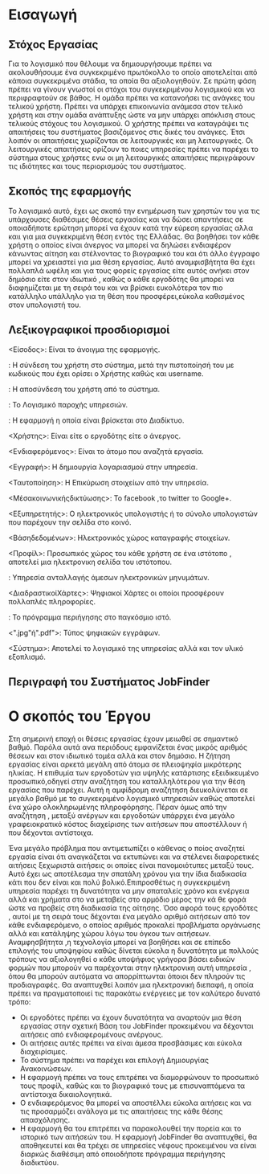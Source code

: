 # Εισαγωγή
## Στόχος Εργασίας 
Για το λογισμικό που θέλουμε να δημιουργήσουμε πρέπει να ακολουθήσουμε ένα συγκεκριμένο πρωτόκολλο το οποίο αποτελείται από κάποια συγκεκριμένα στάδια, τα οποία θα αξιολογηθούν. 
Σε πρώτη φάση πρέπει να γίνουν γνωστοί οι στόχοι του συγκεκριμένου λογισμικού και να περιφραφτούν σε βάθος. 
Η ομάδα πρέπει να κατανοήσει τις ανάγκες του τελικού χρήστη. 
Πρέπει να υπάρχει επικοινωνία ανάμεσα στον τελικό χρήστη και στην ομάδα ανάπτυξης ώστε να μην υπάρχει απόκλιση στους τελικούς στόχους του λογισμικού.
Ο χρήστης πρέπει να καταγράψει τις απαιτήσεις του συστήματος βασιζόμενος στις δικές του ανάγκες. 
Έτσι λοιπόν οι απαιτήσεις χωρίζονται σε λειτουργικές και μη λειτουργικές. 
 Οι λειτουργικές απαιτήσεις ορίζουν το ποιες υπηρεσίες πρέπει να παρέχει το σύστημα στους χρήστες ενω οι μη λειτουργικές απαιτήσεις περιγράφουν τις ιδιότητες και τους περιορισμούς του συστήματος. 

## Σκοπός της εφαρμογής

Το λογισμικό αυτό, έχει ως σκοπό την ενημέρωση των χρηστών του για τις υπάρχουσες διαθέσιμες θέσεις εργασίας και να δώσει απαντήσεις σε οποιαδήποτε ερώτηση μπορεί να έχουν κατά την εύρεση εργασίας αλλα καιι για μια συγκεκριμένη θέση εντός της Ελλάδας. 
Θα βοηθήσει τον κάθε χρήστη ο οποίος είναι άνεργος να μπορεί να δηλώσει ενδιαφέρον κάνωντας αίτηση και στέλνοντας το βιογραφικό του και ότι άλλο έγγραφο μπορεί να χρειαστεί για μια θέση εργασίας. 
Αυτό αναμφισβήτητα θα έχει πολλαπλά ωφέλη και για τους φορείς εργασίας είτε αυτός ανήκει στον δημόσιο είτε στον ιδιωτικό , καθώς ο κάθε εργοδότης  θα μπορεί να διαφημίζεται με τη σειρά του και να βρίσκει ευκολότερα τον πιο κατάλληλο υπάλληλο για τη θέση που προσφέρει,εύκολα καθισμένος στον υπολογιστή του. 

## Λεξικογραφικοί προσδιορισμοί

<Eίσοδος>: Είναι το άνοιγμα της εφαρμογής.

<Login>: Η σύνδεση του χρήστη στο σύστημα, μετά την πιστοποίησή του με κωδικούς που έχει ορίσει ο Χρήστης καθώς και username. 

<Logout>: Η αποσύνδεση του χρήστη από το σύστημα.

<Softwareasaservice>: Το Λογισμικό παροχής υπηρεσιών. 

<webapplication>: Η εφαρμογή η οποία είναι βρίσκεται στο Διαδίκτυο.

<Χρήστης>: Είναι είτε ο εργοδότης είτε ο άνεργος. 

<Ενδιαφερόμενος>: Είναι το άτομο που αναζητά εργασία.

<Εγγραφή>: Η δημιουργία λογαριασμού στην υπηρεσία.

<Ταυτοποίηση>: Η Επικύρωση στοιχείων από την υπηρεσία.

<Μέσακοινωνικήςδικτύωσης>: Το facebook ,το twitter το Google+.

<Εξυπηρετητής>: Ο ηλεκτρονικός υπολογιστής ή το σύνολο υπολογιστών που παρέχουν την σελίδα στο κοινό.

<Βάσηδεδομένων>: Ηλεκτρονικός χώρος καταγραφής στοιχείων.

<Προφίλ>: Προσωπικός χώρος του κάθε χρήστη σε ένα ιστότοπο , αποτελεί μια ηλεκτρονικη σελίδα του ιστότοπου.

<Chat>: Υπηρεσία ανταλλαγής άμεσων ηλεκτρονικών μηνυμάτων.

<ΔιαδραστικoίΧάρτες>: Ψηφιακοί Χάρτες οι οποίοι προσφέρουν πολλαπλές πληροφορίες.

<Browser>: Το πρόγραμμα περιήγησης στο παγκόσμιο ιστό.

<".jpg"ή".pdf">: Τύπος ψηφιακών εγγράφων.

<Σύστημα>: Αποτελεί το λογισμικό της υπηρεσίας αλλά και τον υλικό εξοπλισμό.

## Περιγραφή του Συστήματος JobFinder
 # Ο σκοπός του Έργου 

 Στη σημερινή εποχή οι θέσεις εργασίας έχουν μειωθεί σε σημαντικό βαθμό. Παρόλα αυτά ανα περιόδους εμφανίζεται ένας μικρός αριθμός θέσεων και στον ιδιωτικό τομέα αλλά και στον δημόσιο.
Η ζήτηση εργασίας είναι αρκετά μεγάλη από άτομα σε πλειοψηφία μικρότερης ηλικίας. 
Η επιθυμία των εργοδοτών για υψηλής κατάρτισης εξειδικευμένο προσωπικό,οδηγεί στην αναζήτηση του καταλληλότερου για την θέση εργασίας που παρέχει.
Αυτή η αμφίδρομη αναζήτηση διευκολύνεται σε μεγάλο βαθμό με το συγκεκριμένο λογισμικό υπηρεσιών καθώς αποτελεί ένα χώρο ολοκληρωμένης πληροφόρησης. 
Πέραν όμως από την αναζήτηση , μεταξύ ανέργων και εργοδοτών υπάρρχει ένα μεγάλο γραφειοκρατικό κόστος διαχείρισης των αιτήσεων που αποστέλλουν ή που δέχονται αντίστοιχα.

Ένα μεγάλο πρόβλημα που αντιμετωπίζει ο κάθενας ο ποίος αναζητεί εργασία είναι ότι αναγκάζεται να εκτυπώνει και να στέλενει διαφορετικές αιτήσεις ξεχωριστά αιτήσεις οι οποίες είναι πανομοιότυπες μεταξύ τους. 
Αυτό έχει ως αποτέλεσμα την σπατάλη χρόνου για την ίδια διαδικασία κάτι που δεν είναι και πολύ βολικό.Επιπροσθέτως η συγκεκριμένη υπηρεσία παρέχει τη δυνατότητα να μην σπαταλείς χρόνο και
 ενέργεια αλλά και χρήματα στο να μεταβείς στο αρμόδιο μέρος την κά θε φορά ώστε να προβείς στη διαδικασία της αίτησης.
Όσο αφορά τους εργοδότες , αυτοί με τη σειρά τους δέχονται ένα μεγάλο αριθμό αιτήσεων από τον κάθε ενδιαφερόμενο, ο οποίος αριθμός προκαλεί προβλήματα οργάνωσης αλλά και κατάληψης χώρου λόγω του όγκου των αιτήσεων.
Αναμφησβήτητα ,η τεχνολογία μπορεί να βοηθήσει και σε επίπεδο επιλογής του υποψηφίου καθώς δίνεται εύκολα η δυνατότητα με πολλούς τρόπους να αξιολογηθεί ο κάθε υποψήφιος γρήγορα 
βάσει ειδικών φορμών που μπορούν να παρέχονται στην ηλεκτρονικη αυτή υπηρεσία , όπου θα μπορούν αυτόματα να απορρίπτωνται όποιοι δεν πληρούν τις προδιαγραφές.
 Θα αναπτυχθεί λοιπόν μια ηλεκτρονική διεπαφή, η οποία πρέπει να πραγματοποιεί τις παρακάτω ενέργειες με τον καλύτερο δυνατό τρόπο:
* Οι εργοδότες πρέπει να έχουν δυνατότητα να αναρτούν μια θέση εργασίας στην σχετική Βάση του JobFinder προκειμένου να δέχονται αιτήσεις από ενδιαφερομένους ανέργους.
* Οι αιτήσεις αυτές πρέπει να είναι άμεσα προσβάσιμες και εύκολα διαχειρίσιμες. 
* Το σύστημα πρέπει να παρέχει και επιλογή Δημιουργίας Ανακοινώσεων.
* Η εφαρμογή πρέπει να τους επιτρέπει να διαμορφώνουν το προσωπικό τους προφίλ, καθώς και το βιογραφικό τους με επισυναπτόμενα τα αντίστοιχα δικαιολογητικά.
* Ο ενδιαφερόμενος θα μπορεί να αποστέλλει εύκολα αιτήσεις και να τις προσαρμόζει ανάλογα με τις απαιτήσεις της κάθε θέσης απασχόλησης. 
* Η εφαρμογή θα του επιτρέπει να παρακολουθεί την πορεία και το ιστορικό των αιτήσεών του.
Η εφαρμογή JobFinder θα αναπτυχθεί, θα αποθηκευτεί και θα τρέχει σε υπηρεσίες νέφους προκειμένου να είναι διαρκώς διαθέσιμη από οποιοδήποτε πρόγραμμα περιήγησης διαδικτύου.

